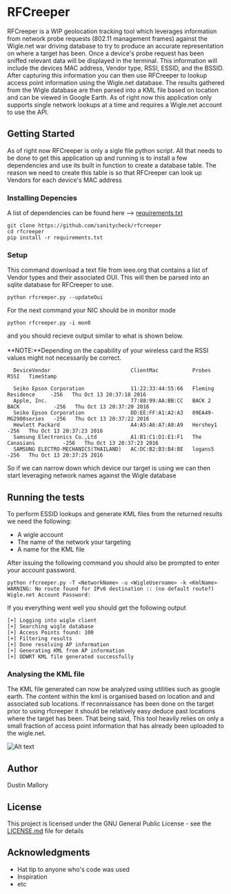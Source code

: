 # RFCreeper

RFCreeper is a WIP geolocation tracking tool which leverages information from network probe requests (802.11 management frames) against the Wigle.net war driving database to try to produce an accurate representation on where a target has been. Once a device's probe request has been sniffed relevant data will be displayed in the terminal. This information will include the devices MAC address, Vendor type, RSSI, ESSID, and the BSSID. After capturing this information you can then use RFCreeper to lookup access point information using the Wigle.net database. The results gathered from the Wigle database are then parsed into a KML file based on location and can be viewed in Google Earth. As of right now this application only supports single network lookups at a time and requires a Wigle.net account to use the API.

## Getting Started

As of right now RFCreeper is only a sigle file python script. All that needs to be done to get this application up and running is to install a few dependencies and use its built in function to create a database table. The reason we need to create this table is so that RFCreeper can look up Vendors for each device's MAC address 
### Installing Depencies 

A list of dependencies can be found here --> [requirements.txt](requirements.txt)

```
git clone https://github.com/sanitycheck/rfcreeper
cd rfcreeper
pip install -r requirements.txt
```

### Setup

This command download a text file from ieee.org that contains a list of Vendor types and their associated OUI. This will then be parsed into an sqlite database for RFCreeper to use.

```
python rfcreeper.py --updateOui
```

For the next command your NIC should be in monitor mode

```
python rfcreeper.py -i mon0
```
and you should recieve output similar to what is shown below.
<br >
<br >
**NOTE:**Depending on the capability of your wireless card the RSSI values might not necessarily be correct.
```
  DeviceVendor                          ClientMac           Probes                RSSI   TimeStamp                 
                                                                                                                   
  Seiko Epson Corporation               11:22:33:44:55:66   Fleming Residence     -256   Thu Oct 13 20:37:18 2016  
  Apple, Inc.                           77:88:99:AA:BB:CC   BACK 2 BACK           -256   Thu Oct 13 20:37:20 2016  
  Seiko Epson Corporation               DD:EE:FF:A1:A2:A3   09EA49-MG2900series   -256   Thu Oct 13 20:37:22 2016  
  Hewlett Packard                       A4:A5:A6:A7:A8:A9   Hershey1              -256   Thu Oct 13 20:37:23 2016  
  Samsung Electronics Co.,Ltd           A1:B1:C1:D1:E1:F1   The Canasians         -256   Thu Oct 13 20:37:23 2016  
  SAMSUNG ELECTRO-MECHANICS(THAILAND)   AC:DC:B2:B3:B4:BE   logans5               -256   Thu Oct 13 20:37:25 2016  
```

So if we can narrow down which device our target is using we can then start leveraging network names against the Wigle database

## Running the tests

To perform ESSID lookups and generate KML files from the returned results we need the following:
<br >
* A wigle account
* The name of the network your targeting
* A name for the KML file

After issuing the following command you should also be prompted to enter your account password.
```
python rfcreeper.py -T <NetworkName> -u <WigleUsername> -k <KmlName>
WARNING: No route found for IPv6 destination :: (no default route?)
Wigle.net Account Password: 
```

If you everything went well you should get the following output
```
[+] Logging into wigle client
[+] Searching wigle database
[+] Access Points found: 100
[+] Filtering results
[+] Done resolving AP information
[+] Generating KML from AP information
[+] DDWRT KML file generated successfully
```
### Analysing the KML file

The KML file  generated can now be analyzed using utilities such as google earth. The content within the kml is organised based on location and and associated sub locations. If reconnaissance has been done on the target prior to using rfcreeper it should be relatively easy deduce past locations where the target has been. That being said, This tool heavily relies on only a small fraction of access point information that has already been uploaded to the wigle.net.

![Alt text](https://github.com/sanitycheck/rfcreeper/blob/master/GoogleEarth.png)

## Author

Dustin Mallory

## License

This project is licensed under the GNU General Public License - see the [LICENSE.md](LICENSE.md) file for details

## Acknowledgments

* Hat tip to anyone who's code was used
* Inspiration
* etc
